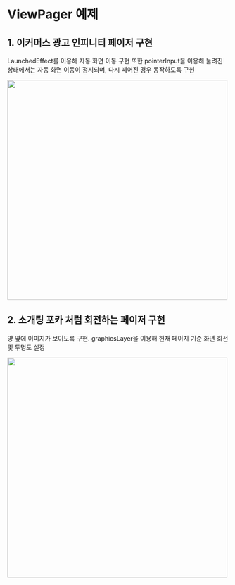 # ViewPager 예제

## 1. 이커머스 광고 인피니티 페이저 구현

LaunchedEffect를 이용해 자동 화면 이동 구현
또한 pointerInput을 이용해 눌려진 상태에서는 자동 화면 이동이 정지되며, 다시 떼어진 경우 동작하도록 구현

<img src="https://github.com/user-attachments/assets/aaa31791-678a-44b5-8735-e124392987da" witdh=300 height=500 />

## 2. 소개팅 포카 처럼 회전하는 페이저 구현

양 옆에 이미지가 보이도록 구현.
graphicsLayer을 이용해 현재 페이지 기준 화면 회전 및 투명도 설정

<img src="https://github.com/user-attachments/assets/dc9189e4-aac3-4a2c-a065-87ce9fc42813" witdh=300 height=500 />
